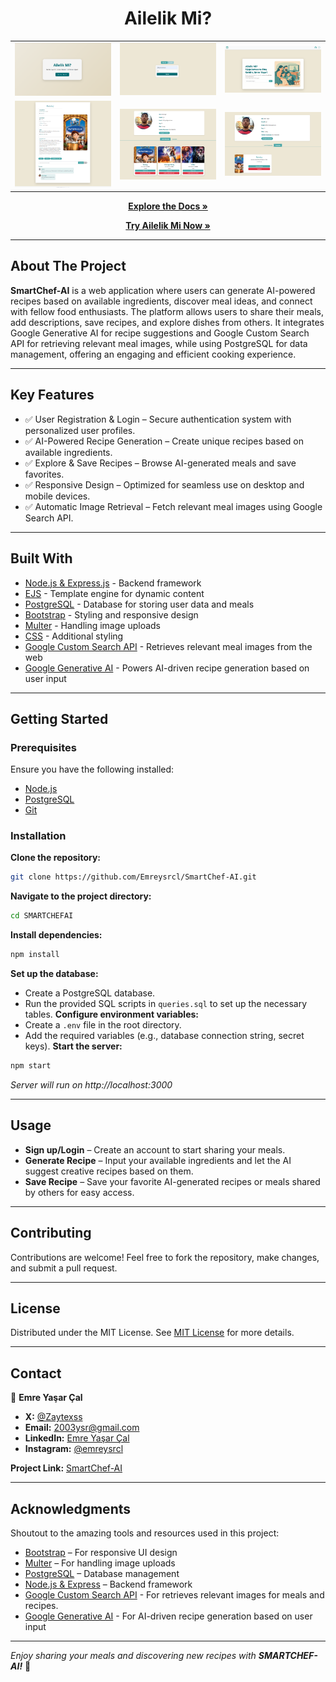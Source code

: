 <h1 align="center">Ailelik Mi?</h1>


<div align="center"> 
<table>
  <tr>
    <td><img src="./public/preview/ailelik.fpage.png" alt="Welcome" width="500"></td>
    <td><img src="./public/preview/ailelik.logpage.png" alt="Login/Register" width="500"></td>
    <td><img src="./public/preview/ailelik.homepage.png" alt="Home" width="500"></td>
  </tr>
  <tr>
    <td><img src="./public/preview/ailelik.searchpage.png" alt="Search" width="500"></td>
    <td><img src="./public/preview/ailelik.profil.png" alt="Profil" width="500"></td>
    <td><img src="./public/preview/ailelik.profilcom.png" alt="Profil" width="500"></td>
  </tr>
 
</table>


[**Explore the Docs »**](https://github.com/Emreysrcl/Ailelik-Mi)

[**Try Ailelik Mi Now »**](https://ailelik-mi-production.up.railway.app)

</div>

---

## **About The Project**

**SmartChef-AI** is a web application where users can generate AI-powered recipes based on available ingredients, discover meal ideas, and connect with fellow food enthusiasts. The platform allows users to share their meals, add descriptions, save recipes, and explore dishes from others. It integrates Google Generative AI for recipe suggestions and Google Custom Search API for retrieving relevant meal images, while using PostgreSQL for data management, offering an engaging and efficient cooking experience.

---

## **Key Features**

- ✅ User Registration & Login – Secure authentication system with personalized user profiles.
- ✅ AI-Powered Recipe Generation – Create unique recipes based on available ingredients.
- ✅ Explore & Save Recipes – Browse AI-generated meals and save favorites.
- ✅ Responsive Design – Optimized for seamless use on desktop and mobile devices.
- ✅ Automatic Image Retrieval – Fetch relevant meal images using Google Search API.

---

## **Built With**

- [Node.js & Express.js](https://nodejs.org/en) - Backend framework  
- [EJS](https://ejs.co) - Template engine for dynamic content  
- [PostgreSQL](https://www.postgresql.org) - Database for storing user data and meals  
- [Bootstrap](https://getbootstrap.com) - Styling and responsive design  
- [Multer](https://github.com/expressjs/multer) - Handling image uploads  
- [CSS](https://www.w3schools.com/css/) - Additional styling
- [Google Custom Search API](https://developers.google.com/custom-search/v1/overview?hl=tr) - Retrieves relevant meal images from the web
- [Google Generative AI](https://ai.google.dev/aistudio?hl=tr) - Powers AI-driven recipe generation based on user input

---

## **Getting Started**

### **Prerequisites**
Ensure you have the following installed:
- [Node.js](https://nodejs.org/)
- [PostgreSQL](https://www.postgresql.org/)
- [Git](https://git-scm.com/)

### **Installation**

 **Clone the repository:**
   ```sh
   git clone https://github.com/Emreysrcl/SmartChef-AI.git
   ```
 **Navigate to the project directory:**
   ```sh
   cd SMARTCHEFAI
   ```
 **Install dependencies:**
   ```sh
   npm install
   ```
 **Set up the database:**
   - Create a PostgreSQL database.
   - Run the provided SQL scripts in `queries.sql` to set up the necessary tables.
 **Configure environment variables:**
   - Create a `.env` file in the root directory.
   - Add the required variables (e.g., database connection string, secret keys).
 **Start the server:**
   ```sh
   npm start
   ```
   *Server will run on http://localhost:3000*

---

## **Usage**

- **Sign up/Login** – Create an account to start sharing your meals.
- **Generate Recipe** – Input your available ingredients and let the AI suggest creative recipes based on them.
- **Save Recipe** – Save your favorite AI-generated recipes or meals shared by others for easy access.


---

## **Contributing**

Contributions are welcome! Feel free to fork the repository, make changes, and submit a pull request.

---

## **License**

Distributed under the MIT License. See [MIT License](https://opensource.org/licenses/MIT) for more details.

---

## **Contact**

👤 **Emre Yaşar Çal**  
- **X:** [@Zaytexss](https://twitter.com/Zaytexss)  
- **Email:** 2003ysr@gmail.com  
- **LinkedIn:** [Emre Yaşar Çal](https://www.linkedin.com/in/emre-ya%C5%9Far-%C3%A7al-3562ab203/)  
- **Instagram:** [@emreysrcl](https://www.instagram.com/emreysrcl/?hl=tr)  

**Project Link:** [SmartChef-AI](https://github.com/Emreysrcl/SmartChef-AI)

---

## **Acknowledgments**

Shoutout to the amazing tools and resources used in this project:

- [Bootstrap](https://getbootstrap.com) – For responsive UI design
- [Multer](https://github.com/expressjs/multer) – For handling image uploads
- [PostgreSQL](https://www.postgresql.org/) – Database management
- [Node.js & Express](https://nodejs.org/en) – Backend framework
- [Google Custom Search API](https://developers.google.com/custom-search/v1/overview?hl=tr) - For retrieves relevant images for meals and recipes.
- [Google Generative AI](https://ai.google.dev/aistudio?hl=tr) - For AI-driven recipe generation based on user input


---

_Enjoy sharing your meals and discovering new recipes with **SMARTCHEF-AI!**_ 🤖

